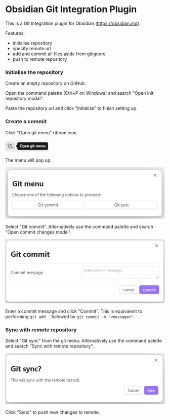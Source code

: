# Obsidian Git Integration Plugin

This is a Git Integration plugin for Obsidian (https://obsidian.md).

Features:
- initialise repository
- specify remote url
- add and commit all files aside from gitignore
- push to remote repository

### Initialise the repository

Create an empty repository on GitHub.

Open the command palette (Ctrl+P on Windows) and search "Open init repository modal".

Paste the repository url and click "Initialize" to finish setting up.

### Create a commit

Click "Open git menu" ribbon icon.

![Git menu ribbon](docs/images/image.png)

The menu will pop up.

![Git menu modal](docs/images/image-1.png)

Select "Git commit". Alternatively use the command palette and search "Open commit changes modal".

![Git commit modal](docs/images/image-2.png)

Enter a commit message and click "Commit". This is equivalent to performing `git add .` followed by `git commit -m "<message>"`.

### Sync with remote repository

Select "Git sync" from the git menu. Alternatively use the command palette and search "Sync with remote repository".

![Git sync modal](docs/images/image-3.png)

Click "Sync" to push new changes to remote.
